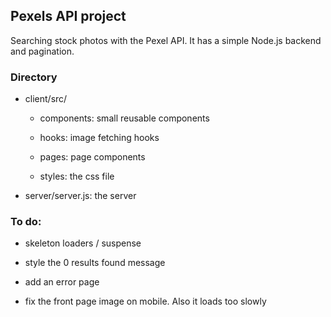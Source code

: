 ## Pexels API project

Searching stock photos with the Pexel API. It has a simple Node.js backend and pagination.

### Directory

- client/src/

    * components: small reusable components

    * hooks: image fetching hooks

    * pages: page components

    * styles: the css file

- server/server.js: the server

### To do:

- skeleton loaders / suspense

- style the 0 results found message

- add an error page

- fix the front page image on mobile. Also it loads too slowly